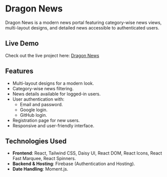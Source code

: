 # Dragon News

Dragon News is a modern news portal featuring category-wise news views, multi-layout designs, and detailed news accessible to authenticated users.

## Live Demo

Check out the live project here: [Dragon News](https://dragon-news-71d8f.web.app)

## Features

- Multi-layout designs for a modern look.
- Category-wise news filtering.
- News details available for logged-in users.
- User authentication with:
  - Email and password.
  - Google login.
  - GitHub login.
- Registration page for new users.
- Responsive and user-friendly interface.

## Technologies Used

- **Frontend**: React, Tailwind CSS, Daisy UI, React DOM, React Icons, React Fast Marquee, React Spinners.
- **Backend & Hosting**: Firebase (Authentication and Hosting).
- **Date Handling**: Moment.js.
